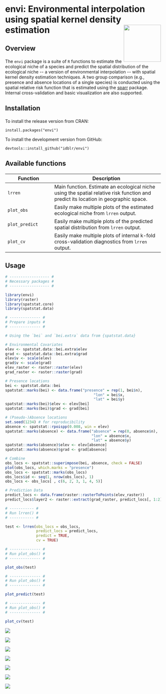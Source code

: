 envi: Environmental interpolation using spatial kernel density estimation <img src="man/figures/envi.png" width="120" align="right" />
===================================================

<!-- badges: start -->
<!-- badges: end -->

<h2 id="overview">

Overview

</h2>

The `envi` package is a suite of `R` functions to estimate the ecological niche of a species and predict the spatial distribution of the ecological niche -- a version of environmental interpolation -- with spatial kernel density estimation techniques. A two group comparison (e.g., presence and absence locations of a single species) is conducted using the spatial relative risk function that is estimated using the [sparr](https://CRAN.R-project.org/package=sparr) package. Internal cross-validation and basic visualization are also supported. 

<h2 id="install">

Installation

</h2>

To install the release version from CRAN:

    install.packages("envi")

To install the development version from GitHub:

    devtools::install_github("idblr/envi")

<h2 id="available-functions">

Available functions

</h2>

<table>
<colgroup>
<col width="30%" />
<col width="70%" />
</colgroup>
<thead>
<tr class="header">
<th>Function</th>
<th>Description</th>
</tr>
</thead>
<tbody>
<td><code>lrren</code></td>
<td>Main function. Estimate an ecological niche using the spatial relative risk function and predict its location in geographic space.</td>
</tr>
<td><code>plot_obs</code></td>
<td>Easily make multiple plots of the estimated ecological niche from <code>lrren</code> output.</td>
</tr>
<td><code>plot_predict</code></td>
<td>Easily make multiple plots of the predicted spatial distribution from <code>lrren</code> output.</td>
</tr>
<td><code>plot_cv</code></td>
<td>Easily make multiple plots of internal k-fold cross-validation diagnostics from <code>lrren</code> output.</td>
</tr>
</tbody>
<table>

## Usage
``` r
# ------------------ #
# Necessary packages #
# ------------------ #

library(envi)
library(raster)
library(spatstat.core)
library(spatstat.data)

# -------------- #
# Prepare inputs #
# -------------- #

# Using the `bei` and `bei.extra` data from {spatstat.data}

# Environmental Covariates
elev <- spatstat.data::bei.extra$elev
grad <- spatstat.data::bei.extra$grad
elev$v <- scale(elev)
grad$v <- scale(grad)
elev_raster <- raster::raster(elev)
grad_raster <- raster::raster(grad)

# Presence locations
bei <- spatstat.data::bei
spatstat::marks(bei) <- data.frame("presence" = rep(1, bei$n),
                                        "lon" = bei$x,
                                        "lat" = bei$y)
spatstat::marks(bei)$elev <- elev[bei]
spatstat::marks(bei)$grad <- grad[bei]

# (Pseudo-)Absence locations
set.seed(1234) # for reproducibility
absence <- spatstat::rpoispp(0.008, win = elev)
spatstat::marks(absence) <- data.frame("absence" = rep(0, absence$n),
                                       "lon" = absence$x,
                                       "lat" = absence$y)
spatstat::marks(absence)$elev <- elev[absence]
spatstat::marks(absence)$grad <- grad[absence]

# Combine
obs_locs <- spatstat::superimpose(bei, absence, check = FALSE)
plot(obs_locs, which.marks = "presence")
obs_locs <- spatstat::marks(obs_locs)
obs_locs$id <- seq(1, nrow(obs_locs), 1)
obs_locs <- obs_locs[ , c(6, 2, 3, 1, 4, 5)]

# Prediction Data
predict_locs <- data.frame(raster::rasterToPoints(elev_raster))
predict_locs$layer2 <- raster::extract(grad_raster, predict_locs[, 1:2])

# ----------- #
# Run lrren() #
# ----------- #

test <- lrren(obs_locs = obs_locs,
              predict_locs = predict_locs,
              predict = TRUE,
              cv = TRUE)

# -------------- #
# Run plot_obs() #
# -------------- #

plot_obs(test)

# -------------- #
# Run plot_obs() #
# -------------- #

plot_predict(test)

# -------------- #
# Run plot_obs() #
# -------------- #

plot_cv(test)

```
![](man/figures/plot_obs1.png)

![](man/figures/plot_obs2.png)

![](man/figures/plot_obs3.png)

![](man/figures/plot_predict1.png)

![](man/figures/plot_predict2.png)

![](man/figures/plot_cv1.png)

![](man/figures/plot_cv2.png)
